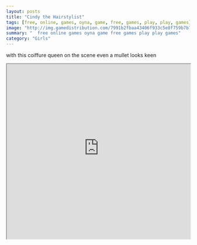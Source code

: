 ```yaml
---
layout: posts
title: "Cindy the Hairstylist"
tags: [free, online, games, oyna, game, free, games, play, play, games]
image: "http://img.gamedistribution.com/7991b2fbaa43406f933c5e8f759b7b78.jpg"
summary: "  free online games oyna game free games play play games"
category: "Girls"
---
```


with this coiffure queen on the scene even a mullet looks keen

<iframe width="100%" height="480px;" src="http://flash.gamedistribution.com?game=7991b2fbaa43406f933c5e8f759b7b78"></iframe>